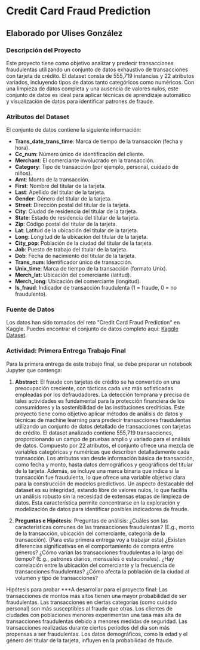 # Credit Card Fraud Prediction

## Elaborado por Ulises González

### Descripción del Proyecto
Este proyecto tiene como objetivo analizar y predecir transacciones fraudulentas utilizando un conjunto de datos exhaustivo de transacciones con tarjeta de crédito. El dataset consta de 555,719 instancias y 22 atributos variados, incluyendo tipos de datos tanto categóricos como numéricos. Con una limpieza de datos completa y una ausencia de valores nulos, este conjunto de datos es ideal para aplicar técnicas de aprendizaje automático y visualización de datos para identificar patrones de fraude.

### Atributos del Dataset
El conjunto de datos contiene la siguiente información:
- **Trans_date_trans_time**: Marca de tiempo de la transacción (fecha y hora).
- **Cc_num**: Número único de identificación del cliente.
- **Merchant**: El comerciante involucrado en la transacción.
- **Category**: Tipo de transacción (por ejemplo, personal, cuidado de niños).
- **Amt**: Monto de la transacción.
- **First**: Nombre del titular de la tarjeta.
- **Last**: Apellido del titular de la tarjeta.
- **Gender**: Género del titular de la tarjeta.
- **Street**: Dirección postal del titular de la tarjeta.
- **City**: Ciudad de residencia del titular de la tarjeta.
- **State**: Estado de residencia del titular de la tarjeta.
- **Zip**: Código postal del titular de la tarjeta.
- **Lat**: Latitud de la ubicación del titular de la tarjeta.
- **Long**: Longitud de la ubicación del titular de la tarjeta.
- **City_pop**: Población de la ciudad del titular de la tarjeta.
- **Job**: Puesto de trabajo del titular de la tarjeta.
- **Dob**: Fecha de nacimiento del titular de la tarjeta.
- **Trans_num**: Identificador único de transacción.
- **Unix_time**: Marca de tiempo de la transacción (formato Unix).
- **Merch_lat**: Ubicación del comerciante (latitud).
- **Merch_long**: Ubicación del comerciante (longitud).
- **Is_fraud**: Indicador de transacción fraudulenta (1 = fraude, 0 = no fraudulento).

### Fuente de Datos
Los datos han sido tomados del reto "Credit Card Fraud Prediction" en Kaggle. Puedes encontrar el conjunto de datos completo aquí: [Kaggle Dataset](https://www.kaggle.com/datasets/kelvinkelue/credit-card-fraud-prediction).

### Actividad: Primera Entrega Trabajo Final
Para la primera entrega de este trabajo final, se debe preparar un notebook Jupyter que contenga:

1. **Abstract**: 
El fraude con tarjetas de crédito se ha convertido en una preocupación creciente, con tácticas cada vez más sofisticadas empleadas por los defraudadores.
La detección temprana y precisa de tales actividades es fundamental para la protección financiera de los consumidores y la sostenibilidad de las instituciones crediticias.
Este proyecto tiene como objetivo aplicar métodos de análisis de datos y técnicas de machine learning para predecir transacciones fraudulentas utilizando un conjunto de
datos detallado de transacciones con tarjetas de crédito. El dataset analizado contiene 555,719 transacciones, proporcionando un campo de pruebas amplio y variado para
el análisis de datos. Compuesto por 22 atributos, el conjunto ofrece una mezcla de variables categóricas y numéricas que describen detalladamente cada transacción.
Los atributos van desde información básica de transacción, como fecha y monto, hasta datos demográficos y geográficos del titular de la tarjeta.
Además, se incluye una marca binaria que indica si la transacción fue fraudulenta, lo que ofrece una variable objetivo clara para la construcción de modelos predictivos.
Un aspecto destacable del dataset es su integridad, estando libre de valores nulos, lo que facilita un análisis robusto sin la necesidad de extensas etapas de limpieza de datos.
Esta característica permite concentrarse en la exploración y modelización de datos para identificar posibles indicadores de fraude.


2. **Preguntas e Hipótesis**:
Preguntas de análisis:
¿Cuáles son las características comunes de las transacciones fraudulentas? (E.g., monto de la transacción, ubicación del comerciante, categoría de la transacción). (Para esta primera entrega voy a trabajar esta)
¿Existen diferencias significativas en el comportamiento de compra entre géneros?
¿Cómo varían las transacciones fraudulentas a lo largo del tiempo? (E.g., patrones diarios, mensuales o estacionales).
¿Hay correlación entre la ubicación del comerciante y la frecuencia de transacciones fraudulentas?
¿Cómo afecta la población de la ciudad al volumen y tipo de transacciones?

Hipótesis para probar ***A desarrollar para el proyecto final:
Las transacciones de montos más altos tienen una mayor probabilidad de ser fraudulentas.
Las transacciones en ciertas categorías (como cuidado personal) son más susceptibles al fraude que otras.
Los clientes de ciudades con poblaciones menores experimentan una tasa más alta de transacciones fraudulentas debido a menores medidas de seguridad.
Las transacciones realizadas durante ciertos períodos del día son más propensas a ser fraudulentas.
Los datos demográficos, como la edad y el género del titular de la tarjeta, influyen en la probabilidad de fraude.

